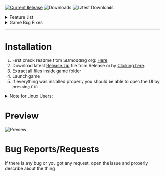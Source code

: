 [![Current Release](https://img.shields.io/github/v/release/sneakyevil/SD-RenderTweaker?label=Current%20Release&color=red&id=0)](https://github.com/sneakyevil/SD-RenderTweaker/releases/latest/download/Release.zip)
![Downloads](https://img.shields.io/github/downloads/sneakyevil/SD-RenderTweaker/total?label=Total%20Downloads&color=red&id=0)
![Latest Downloads](https://img.shields.io/github/downloads/sneakyevil/SD-RenderTweaker/latest/total?color=red&label=Latest%20Downloads&id=0)

<details>
  <summary>Feature List</summary>
  
  - Camera:
    - FOV
    - Vehicle:
        - Disable Auto Center
        - Auto Center Timer
        - Center Speed
        - Disable Noise
        - Disable Reverse
  - Game:
    - Highlight:
      - Attacking Character (Combat)
      - Environment Objects (Combat/Grapple)
    - World Effects:
        - Disable Health UI
  - Renderer:
    - Ambient Occlusion (AO)
    - Anti Alias (AA)
    - Depth Of Field (DOF)
    - Hair Blur
    - HDR Bloom
    - Planar Reflections
    - Sky Irradiance Volumes
  - Shadows:
    - Allow Spots
    - Split (0, 1, 2)
    - Bias
  - Hud:
    - Health Meter
    - Minimap
    - Face Meter
    - Weapon Ammo
    - Popup:
      - Region Indicator
      - Social Award
      - Objective Indicator
    - Overlay:
      - Action Buttons (Combat, Arrest, etc...)
      - Action Prompts (Vault, Sleep, etc...)
      - Crosshair
      - Objective Indicator
  - UI:
    - Text:
      - Global Scale Factor
    - Subtitles:
      - Enable
      - Scale Factor
</details>
<details>
  <summary>Game Bug Fixes</summary>
  
  - Game window overlap to 2nd monitor in fullscreen mode.
</details>

---

# Installation
1. First check readme from SDmodding org: [Here](https://github.com/SDmodding/.github/blob/main/profile/README.md)
2. Download latest [Release.zip](https://github.com/sneakyevil/SD-RenderTweaker/releases/latest) file from Release or by [Clicking here](https://github.com/sneakyevil/SD-RenderTweaker/releases/latest/download/Release.zip).
3. Extract all files inside game folder
5. Launch game
6. If everything was installed properly you should be able to open the UI by pressing `F10`.
<details>
  <summary>Note for Linux Users:</summary>
  
  - You need to use launch option for game: `WINEDLLOVERRIDES="dinput8=n,b" %command%` this will make sure the dinput8.dll is used from game directory instead native dll provided by wine/proton.
  - This is needed because dinput8.dll is asi loader that allows it to load this modification!
</details>

# Preview
![Preview](https://github.com/sneakyevil/SD-RenderTweaker/assets/29150970/10f9af4e-beb9-4874-8d1e-0518a2b778c3)

# Bug Reports/Requests
If there is any bug or you got any request, open the issue and properly describe about the thing.
